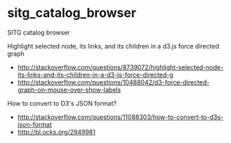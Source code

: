 sitg_catalog_browser
====================

SITG catalog browser

Highlight selected node, its links, and its children in a d3.js force directed graph

* http://stackoverflow.com/questions/8739072/highlight-selected-node-its-links-and-its-children-in-a-d3-js-force-directed-g
* http://stackoverflow.com/questions/10488042/d3-force-directed-graph-on-mouse-over-show-labels

How to convert to D3's JSON format?

* http://stackoverflow.com/questions/11088303/how-to-convert-to-d3s-json-format
* http://bl.ocks.org/2949981